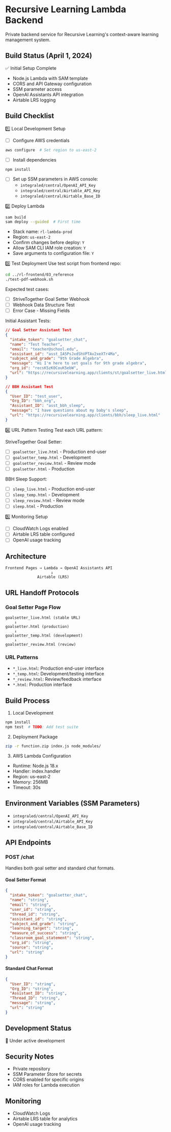 # Recursive Learning Lambda Backend

Private backend service for Recursive Learning's context-aware learning management system.

## Build Status (April 1, 2024)

✅ Initial Setup Complete
- Node.js Lambda with SAM template
- CORS and API Gateway configuration
- SSM parameter access
- OpenAI Assistants API integration
- Airtable LRS logging

## Build Checklist

1️⃣ Local Development Setup
- [ ] Configure AWS credentials
```bash
aws configure  # Set region to us-east-2
```
- [ ] Install dependencies
```bash
npm install
```
- [ ] Set up SSM parameters in AWS console:
  - `integraled/central/OpenAI_API_Key`
  - `integraled/central/Airtable_API_Key`
  - `integraled/central/Airtable_Base_ID`

2️⃣ Deploy Lambda
```bash
sam build
sam deploy --guided  # First time
```
- Stack name: `rl-lambda-prod`
- Region: `us-east-2`
- Confirm changes before deploy: `Y`
- Allow SAM CLI IAM role creation: `Y`
- Save arguments to configuration file: `Y`

3️⃣ Test Deployment
Use test script from frontend repo:
```bash
cd ../rl-frontend/03_reference
./test-pdf-webhook.sh
```

Expected test cases:
- [ ] StriveTogether Goal Setter Webhook
- [ ] Webhook Data Structure Test
- [ ] Error Case - Missing Fields

Initial Assistant Tests:
```json
// Goal Setter Assistant Test
{
  "intake_token": "goalsetter_chat",
  "name": "Test Teacher",
  "email": "teacher@school.edu",
  "assistant_id": "asst_IA5PsJxdShVPTAv2xeXTr4Ma",
  "subject_and_grade": "9th Grade Algebra",
  "message": "Hi I'm here to set goals for 9th grade algebra",
  "org_id": "recsK5zK0CouK5ebW",
  "url": "https://recursivelearning.app/clients/st/goalsetter_live.html"
}

// BBH Assistant Test
{
  "User_ID": "test_user",
  "Org_ID": "bbh_org",
  "Assistant_ID": "asst_bbh_sleep",
  "message": "I have questions about my baby's sleep",
  "url": "https://recursivelearning.app/clients/bbh/sleep_live.html"
}
```

4️⃣ URL Pattern Testing
Test each URL pattern:

StriveTogether Goal Setter:
- [ ] `goalsetter_live.html` - Production end-user
- [ ] `goalsetter_temp.html` - Development
- [ ] `goalsetter_review.html` - Review mode
- [ ] `goalsetter.html` - Production

BBH Sleep Support:
- [ ] `sleep_live.html` - Production end-user
- [ ] `sleep_temp.html` - Development
- [ ] `sleep_review.html` - Review mode
- [ ] `sleep.html` - Production

5️⃣ Monitoring Setup
- [ ] CloudWatch Logs enabled
- [ ] Airtable LRS table configured
- [ ] OpenAI usage tracking

## Architecture

```
Frontend Pages → Lambda → OpenAI Assistants API
                    ↓
              Airtable (LRS)
```

## URL Handoff Protocols

### Goal Setter Page Flow
```
goalsetter_live.html (stable URL)
    ↓
goalsetter.html (production)
    ↓
goalsetter_temp.html (development)
    ↓
goalsetter_review.html (review)
```

### URL Patterns
- `*_live.html`: Production end-user interface
- `*_temp.html`: Development/testing interface
- `*_review.html`: Review/feedback interface
- `*.html`: Production interface

## Build Process

1. Local Development
```bash
npm install
npm test  # TODO: Add test suite
```

2. Deployment Package
```bash
zip -r function.zip index.js node_modules/
```

3. AWS Lambda Configuration
- Runtime: Node.js 18.x
- Handler: index.handler
- Region: us-east-2
- Memory: 256MB
- Timeout: 30s

## Environment Variables (SSM Parameters)
- `integraled/central/OpenAI_API_Key`
- `integraled/central/Airtable_API_Key`
- `integraled/central/Airtable_Base_ID`

## API Endpoints

### POST /chat
Handles both goal setter and standard chat formats.

#### Goal Setter Format
```json
{
  "intake_token": "goalsetter_chat",
  "name": "string",
  "email": "string",
  "user_id": "string",
  "thread_id": "string",
  "assistant_id": "string",
  "subject_and_grade": "string",
  "learning_target": "string",
  "measure_of_success": "string",
  "classroom_goal_statement": "string",
  "org_id": "string",
  "source": "string",
  "url": "string"
}
```

#### Standard Chat Format
```json
{
  "User_ID": "string",
  "Org_ID": "string",
  "Assistant_ID": "string",
  "Thread_ID": "string",
  "message": "string",
  "url": "string"
}
```

## Development Status
🚧 Under active development

## Security Notes
- Private repository
- SSM Parameter Store for secrets
- CORS enabled for specific origins
- IAM roles for Lambda execution

## Monitoring
- CloudWatch Logs
- Airtable LRS table for analytics
- OpenAI usage tracking